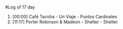 #Log of 17 day

1. [00:00] Café Tacvba - Un Viaje - Puntos Cardinales
1. [11:17] Porter Robinson & Madeon - Shelter - Shelter
